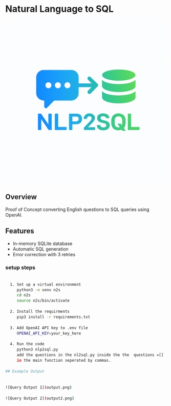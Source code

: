# Natural Language to SQL 
![Project Logo](nlp2s.png "NLP2SQL Logo")
## Overview
Proof of Concept converting English questions to SQL queries using OpenAI.

## Features
- In-memory SQLite database
- Automatic SQL generation
- Error correction with 3 retries


### setup steps 
 ```bash
    
   1. Set up a virtual environment
      python3 -m venv n2s
      cd n2s
      source n2s/bin/activate
    
   2. Install the requirments 
      pip3 install -r requirements.txt

   3. Add OpenAI API key to .env file
      OPENAI_API_KEY=your_key_here
   
   4. Run the code
      python3 nlp2sql.py
      add the questions in the nl2sql.py inside the the  questions =[] 
      in the main function seperated by commas.
      
## Example Output


![Query Output 1](output.png)

![Query Output 2](output2.png)
      
      
          
